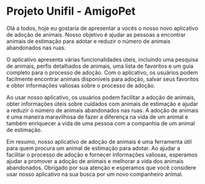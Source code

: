 # Projeto Unifil - AmigoPet

Olá a todos, hoje eu gostaria de apresentar a vocês o nosso novo aplicativo de adoção de animais. Nosso objetivo é ajudar as pessoas a encontrar animais de estimação para adotar e reduzir o número de animais abandonados nas ruas. 

O aplicativo apresenta várias funcionalidades úteis, incluindo uma pesquisa de animais, perfis detalhados de animais, uma lista de favoritos e um guia completo para o processo de adoção. Com o aplicativo, os usuários podem facilmente encontrar animais disponíveis para adoção, salvar seus favoritos e obter informações valiosas sobre o processo de adoção.

Ao usar nosso aplicativo, os usuários podem facilitar a adoção de animais, obter informações úteis sobre cuidados com animais de estimação e ajudar a reduzir o número de animais abandonados nas ruas. A adoção de animais é uma maneira maravilhosa de fazer a diferença na vida de um animal e também enriquecer a vida de uma pessoa com a companhia de um animal de estimação.

Em resumo, nosso aplicativo de adoção de animais é uma ferramenta útil para quem procura um animal de estimação para adotar. Ao ajudar a facilitar o processo de adoção e fornecer informações valiosas, esperamos ajudar a promover a adoção de animais e melhorar a vida dos animais abandonados. Obrigado por sua atenção e esperamos que você considere usar nosso aplicativo na sua busca por um novo companheiro animal.
